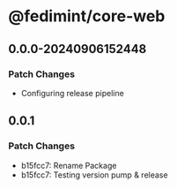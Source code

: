 # @fedimint/core-web

## 0.0.0-20240906152448

### Patch Changes

- Configuring release pipeline

## 0.0.1

### Patch Changes

- b15fcc7: Rename Package
- b15fcc7: Testing version pump & release
